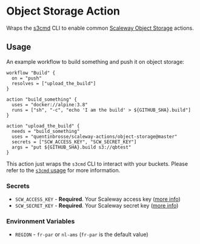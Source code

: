 # Object Storage Action

Wraps the [s3cmd](https://s3tools.org) CLI to enable common [Scaleway Object Storage](https://www.scaleway.com/object-storage/) actions.

## Usage

An example workflow to build something and push it on object storage:

```hcl
workflow "Build" {
  on = "push"
  resolves = ["upload_the_build"]
}

action "build_something" {
  uses = "docker://alpine:3.8"
  runs = ["sh", "-c", "echo 'I am the build' > ${GITHUB_SHA}.build"]
}

action "upload_the_build" {
  needs = "build_something"
  uses = "quentinbrosse/scaleway-actions/object-storage@master"
  secrets = ["SCW_ACCESS_KEY", "SCW_SECRET_KEY"]
  args = "put ${GITHUB_SHA}.build s3://qbtest"
}
```

This action just wraps the `s3cmd` CLI to interact with your buckets. Please refer to the [`s3cmd` usage](https://s3tools.org/usage) for more information.

### Secrets

- `SCW_ACCESS_KEY` - **Required**. Your Scaleway access key ([more info](https://www.scaleway.com/docs/generate-an-api-token))
- `SCW_SECRET_KEY` - **Required**. Your Scaleway secret key ([more info](https://www.scaleway.com/docs/generate-an-api-token))

### Environment Variables

- `REGION` - `fr-par` or `nl-ams` (`fr-par` is the default value)
